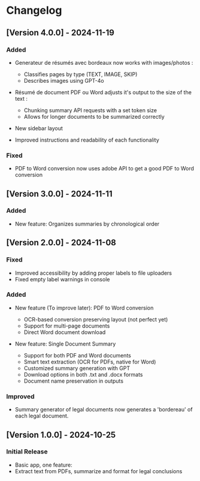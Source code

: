 # Changelog

## [Version 4.0.0] - 2024-11-19
### Added
- Generateur de résumés avec bordeaux now works with images/photos :
  - Classifies pages by type (TEXT, IMAGE, SKIP)
  - Describes images using GPT-4o

- Résumé de document PDF ou Word adjusts it's output to the size of the text :
  - Chunking summary API requests with a set token size
  - Allows for longer documents to be summarized correctly

- New sidebar layout

- Improved instructions and readability of each functionality

### Fixed
- PDF to Word conversion now uses adobe API to get a good PDF to Word conversion


## [Version 3.0.0] - 2024-11-11
### Added
- New feature: Organizes summaries by chronological order


## [Version 2.0.0] - 2024-11-08
### Fixed
- Improved accessibility by adding proper labels to file uploaders
- Fixed empty label warnings in console

### Added
- New feature (To improve later): PDF to Word conversion
  - OCR-based conversion preserving layout (not perfect yet)
  - Support for multi-page documents
  - Direct Word document download

- New feature: Single Document Summary
  - Support for both PDF and Word documents
  - Smart text extraction (OCR for PDFs, native for Word)
  - Customized summary generation with GPT
  - Download options in both .txt and .docx formats
  - Document name preservation in outputs

### Improved
- Summary generator of legal documents now generates a 'bordereau' of each legal document.


## [Version 1.0.0] - 2024-10-25
### Initial Release
- Basic app, one feature:
- Extract text from PDFs, summarize and format for legal conclusions